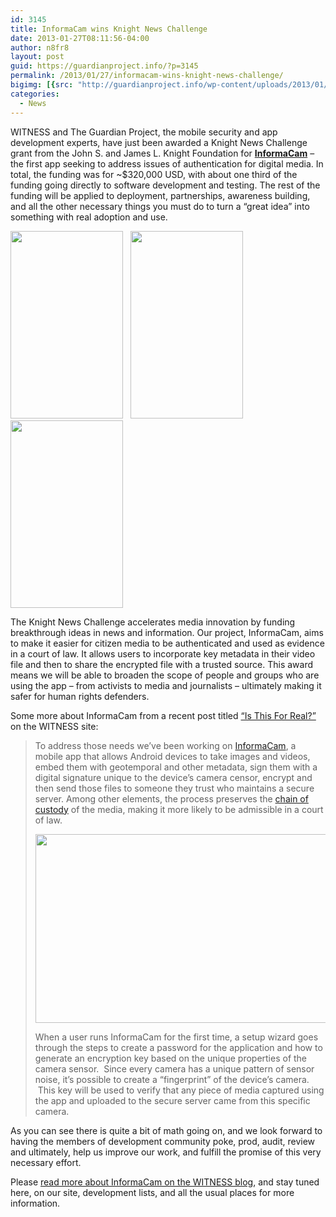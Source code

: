 ```yaml
---
id: 3145
title: InformaCam wins Knight News Challenge
date: 2013-01-27T08:11:56-04:00
author: n8fr8
layout: post
guid: https://guardianproject.info/?p=3145
permalink: /2013/01/27/informacam-wins-knight-news-challenge/
bigimg: [{src: "http://guardianproject.info/wp-content/uploads/2013/01/TEST_Knight_NOT_FINAL.jpg",}]
categories:
  - News
---
```

WITNESS and The Guardian Project, the mobile security and app development experts, have just been awarded a Knight News Challenge grant from the John S. and James L. Knight Foundation for [**InformaCam**](http://salsa.democracyinaction.org/dia/track.jsp?v=2&c=ysa75Vej32Gfc9Nv2xH%2BrBgxT3asKcEO) – the first app seeking to address issues of authentication for digital media. In total, the funding was for ~$320,000 USD, with about one third of the funding going directly to software development and testing. The rest of the funding will be applied to deployment, partnerships, awareness building, and all the other necessary things you must do to turn a “great idea” into something with real adoption and use.

<img class="alignnone" alt="" src="http://blog.witness.org/wp-content/uploads/2013/01/SC20130104-165859-180x300.png" width="180" height="300" />   <img class="alignnone" alt="" src="http://blog.witness.org/wp-content/uploads/2013/01/SC20130104-170011-180x300.png" width="180" height="300" />  <img class="alignnone" alt="" src="http://blog.witness.org/wp-content/uploads/2013/01/SC20130104-170208-180x300.png" width="180" height="300" />

The Knight News Challenge accelerates media innovation by funding breakthrough ideas in news and information. Our project, InformaCam, aims to make it easier for citizen media to be authenticated and used as evidence in a court of law. It allows users to incorporate key metadata in their video file and then to share the encrypted file with a trusted source. This award means we will be able to broaden the scope of people and groups who are using the app – from activists to media and journalists – ultimately making it safer for human rights defenders.

Some more about InformaCam from a recent post titled [“Is This For Real?”](http://blog.witness.org/2013/01/how-informacam-improves-verification-of-mobile-media-files/) on the WITNESS site:

> To address those needs we’ve been working on [InformaCam](https://guardianproject.info/apps/informacam/), a mobile app that allows Android devices to take images and videos, embed them with geotemporal and other metadata, sign them with a digital signature unique to the device’s camera censor, encrypt and then send those files to someone they trust who maintains a secure server. Among other elements, the process preserves the [chain of custody](http://en.wikipedia.org/wiki/Chain_of_custody) of the media, making it more likely to be admissible in a court of law.
> 
><img class="alignnone" alt="" src="http://blog.witness.org/wp-content/uploads/2013/01/InformaCam3-1024x504.png" width="614" height="302" /> 
> 
> When a user runs InformaCam for the first time, a setup wizard goes through the steps to create a password for the application and how to generate an encryption key based on the unique properties of the camera sensor.  Since every camera has a unique pattern of sensor noise, it’s possible to create a “fingerprint” of the device’s camera.  This key will be used to verify that any piece of media captured using the app and uploaded to the secure server came from this specific camera.

As you can see there is quite a bit of math going on, and we look forward to having the members of development community poke, prod, audit, review and ultimately, help us improve our work, and fulfill the promise of this very necessary effort.

Please [read more about InformaCam on the WITNESS blog](http://salsa.democracyinaction.org/dia/track.jsp?v=2&c=aM8MVrS9FjrRkk6o0JzdkRgxT3asKcEO), and stay tuned here, on our site, development lists, and all the usual places for more information.